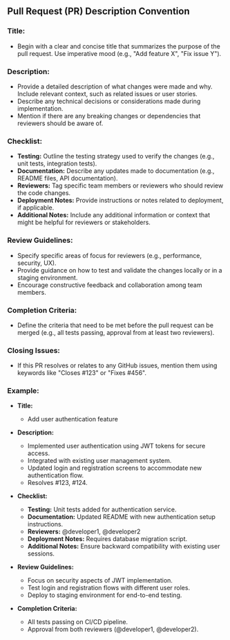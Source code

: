 ## Pull Request (PR) Description Convention

### Title:
- Begin with a clear and concise title that summarizes the purpose of the pull request. Use imperative mood (e.g., "Add feature X", "Fix issue Y").

### Description:
- Provide a detailed description of what changes were made and why. Include relevant context, such as related issues or user stories.
- Describe any technical decisions or considerations made during implementation.
- Mention if there are any breaking changes or dependencies that reviewers should be aware of.

### Checklist:
- **Testing:** Outline the testing strategy used to verify the changes (e.g., unit tests, integration tests).
- **Documentation:** Describe any updates made to documentation (e.g., README files, API documentation).
- **Reviewers:** Tag specific team members or reviewers who should review the code changes.
- **Deployment Notes:** Provide instructions or notes related to deployment, if applicable.
- **Additional Notes:** Include any additional information or context that might be helpful for reviewers or stakeholders.

### Review Guidelines:
- Specify specific areas of focus for reviewers (e.g., performance, security, UX).
- Provide guidance on how to test and validate the changes locally or in a staging environment.
- Encourage constructive feedback and collaboration among team members.

### Completion Criteria:
- Define the criteria that need to be met before the pull request can be merged (e.g., all tests passing, approval from at least two reviewers).

### Closing Issues:
- If this PR resolves or relates to any GitHub issues, mention them using keywords like "Closes #123" or "Fixes #456".

### Example:
- **Title:**
  - Add user authentication feature

- **Description:**
  - Implemented user authentication using JWT tokens for secure access.
  - Integrated with existing user management system.
  - Updated login and registration screens to accommodate new authentication flow.
  - Resolves #123, #124.

- **Checklist:**
  - **Testing:** Unit tests added for authentication service.
  - **Documentation:** Updated README with new authentication setup instructions.
  - **Reviewers:** @developer1, @developer2
  - **Deployment Notes:** Requires database migration script.
  - **Additional Notes:** Ensure backward compatibility with existing user sessions.

- **Review Guidelines:**
  - Focus on security aspects of JWT implementation.
  - Test login and registration flows with different user roles.
  - Deploy to staging environment for end-to-end testing.

- **Completion Criteria:**
  - All tests passing on CI/CD pipeline.
  - Approval from both reviewers (@developer1, @developer2).
